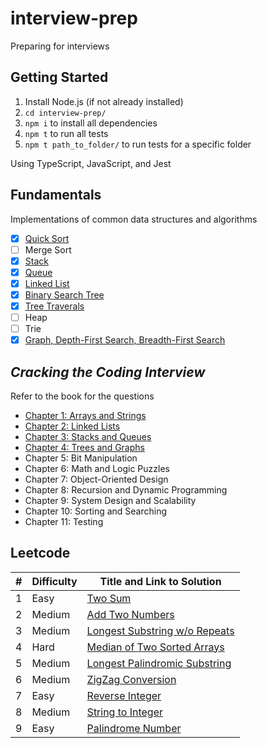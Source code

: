 # interview-prep

Preparing for interviews

## Getting Started

1.  Install Node.js (if not already installed)
2.  `cd interview-prep/`
3.  `npm i` to install all dependencies
4.  `npm t` to run all tests
5.  `npm t path_to_folder/` to run tests for a specific folder

Using TypeScript, JavaScript, and Jest

## Fundamentals

Implementations of common data structures and algorithms

- [x] [Quick Sort](./src/fundamentals/quicksort/)
- [ ] Merge Sort
- [x] [Stack](./src/fundamentals/stack/)
- [x] [Queue](./src/fundamentals/queue/)
- [x] [Linked List](./src/fundamentals/linked-list/)
- [x] [Binary Search Tree](./src/fundamentals/binary-search-tree/)
- [x] [Tree Traverals](./src/fundamentals/tree-traversals/)
- [ ] Heap
- [ ] Trie
- [x] [Graph, Depth-First Search, Breadth-First Search](./src/fundamentals/graph/)

## _Cracking the Coding Interview_

Refer to the book for the questions

- [Chapter 1: Arrays and Strings](./src/ctci/chapter01/)
- [Chapter 2: Linked Lists](./src/ctci/chapter02/)
- [Chapter 3: Stacks and Queues](./src/ctci/chapter03/)
- [Chapter 4: Trees and Graphs](./src/ctci/chapter04/)
- Chapter 5: Bit Manipulation
- Chapter 6: Math and Logic Puzzles
- Chapter 7: Object-Oriented Design
- Chapter 8: Recursion and Dynamic Programming
- Chapter 9: System Design and Scalability
- Chapter 10: Sorting and Searching
- Chapter 11: Testing

## Leetcode

| #   | Difficulty | Title and Link to Solution                          |
| --- | ---------- | --------------------------------------------------- |
| 1   | Easy       | [Two Sum](./src/leetcode/01/)                       |
| 2   | Medium     | [Add Two Numbers](./src/leetcode/02/)               |
| 3   | Medium     | [Longest Substring w/o Repeats](./src/leetcode/03/) |
| 4   | Hard       | [Median of Two Sorted Arrays](./src/leetcode/04/)   |
| 5   | Medium     | [Longest Palindromic Substring](./src/leetcode/05/) |
| 6   | Medium     | [ZigZag Conversion](./src/leetcode/06/)             |
| 7   | Easy       | [Reverse Integer](./src/leetcode/07/)               |
| 8   | Medium     | [String to Integer](./src/leetcode/08/)             |
| 9   | Easy       | [Palindrome Number](./src/leetcode/09/)             |

